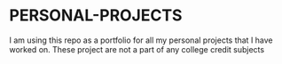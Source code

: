 # PERSONAL-PROJECTS
I am using this repo as a portfolio for all my personal projects that I have worked on. These project are not a part of any college credit subjects 
